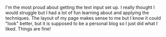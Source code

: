 I'm the most proud about getting the text input set up. I really thought I would struggle but I had a lot of fun learning about and applying the techniques. The layout of my page makes sense to me but I know it could "look" better, but it is supposed to be a personal blog so I just did what I liked. Things are fine!